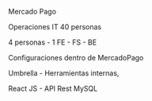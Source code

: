 
Mercado Pago

Operaciones IT 40 personas

4 personas - 1 FE - FS - BE 

Configuraciones dentro de MercadoPago

Umbrella - Herramientas internas, 

React JS  - API Rest MySQL